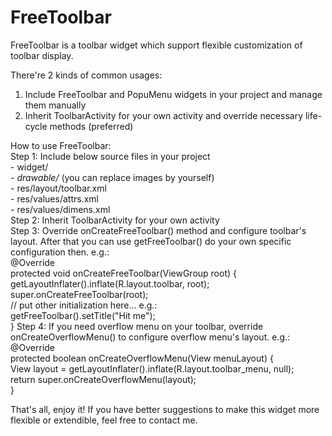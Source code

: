 # FreeToolbar

FreeToolbar is a toolbar widget which support flexible customization of toolbar display.

There're 2 kinds of common usages:</br>
1. Include FreeToolbar and PopuMenu widgets in your project and manage them manually</br>
2. Inherit ToolbarActivity for your own activity and override necessary life-cycle methods (preferred)</br>

How to use FreeToolbar:</br>
Step 1: Include below source files in your project</br>
    - widget/*</br>
    - drawable/* (you can replace images by yourself)</br>
    - res/layout/toolbar.xml</br>
    - res/values/attrs.xml</br>
    - res/values/dimens.xml</br>
Step 2: Inherit ToolbarActivity for your own activity</br>
Step 3: Override onCreateFreeToolbar() method and configure toolbar's layout. After that you can use getFreeToolbar() do your own specific configuration then. e.g.:</br>
        @Override</br>
	protected void onCreateFreeToolbar(ViewGroup root) {</br>
	    getLayoutInflater().inflate(R.layout.toolbar, root);</br>
	    super.onCreateFreeToolbar(root);</br>
            // put other initialization here... e.g.:</br>
            getFreeToolbar().setTitle("Hit me");</br>
        }
Step 4: If you need overflow menu on your toolbar, override onCreateOverflowMenu() to configure overflow menu's layout. e.g.:</br>
        @Override</br>
        protected boolean onCreateOverflowMenu(View menuLayout) {</br>
            View layout = getLayoutInflater().inflate(R.layout.toolbar_menu, null);</br>
            return super.onCreateOverflowMenu(layout);</br>
        }</br>

That's all, enjoy it! If you have better suggestions to make this widget more flexible or extendible, feel free to contact me.

